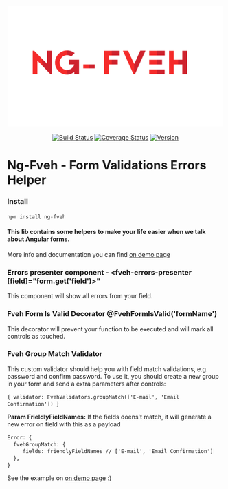 <p align="center"><a href="https://guilhermewaess.github.io/ng-fveh" target="_blank"><img width="500"src="https://github.com/guilhermewaess/ng-fveh/raw/master/src/assets/logo.png"></a></p>

<p align="center">
  <a href="https://circleci.com/gh/guilhermewaess/ng-fveh/tree/master" target="_blank"><img src="https://codecov.io/gh/guilhermewaess/ng-fveh/branch/master/graph/badge.svg" alt="Build Status"></a>
  <a href="https://codecov.io/gh/guilhermewaess/ng-fveh" target="_blank"><img src="https://codecov.io/gh/guilhermewaess/ng-fveh/branch/master/graph/badge.svg" alt="Coverage Status"></a>
  <a href="https://www.npmjs.com/package/ng-fveh" target="_blank"><img src="https://badge.fury.io/js/ng-fveh.svg" alt="Version"></a>
</p>

# Ng-Fveh - Form Validations Errors Helper


### Install

    npm install ng-fveh
    
    
#### This lib contains some helpers to make your life easier when we talk about Angular forms.
More info and documentation you can find [on demo page](https://guilhermewaess.github.io/ng-fveh/)

### Errors presenter component - <fveh-errors-presenter [field]="form.get('field')>"
This component will show all errors from your field.

### Fveh Form Is Valid Decorator @FvehFormIsValid('formName')
This decorator will prevent your function to be executed and will mark all controls as touched.

### Fveh Group Match Validator
This custom validator should help you with field match validations, e.g. password and confirm password.
To use it, you should create a new group in your form and send a extra parameters after controls:

    { validator: FvehValidators.groupMatch(['E-mail', 'Email Confirmation']) }
  
**Param FrieldlyFieldNames:** If the fields doens't match, it will generate a new error on field with this as a payload

    Error: {
      fvehGroupMatch: {
         fields: friendlyFieldNames // ['E-mail', 'Email Confirmation']
      },
    }

See the example on  [on demo page](https://guilhermewaess.github.io/ng-fveh/) :)
